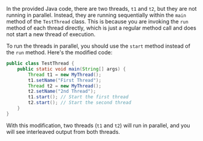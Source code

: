 In the provided Java code, there are two threads, `t1` and `t2`, but they are not running in parallel. Instead, they are running sequentially within the `main` method of the `TestThread` class. This is because you are invoking the `run` method of each thread directly, which is just a regular method call and does not start a new thread of execution.

To run the threads in parallel, you should use the `start` method instead of the `run` method. Here's the modified code:

```java
public class TestThread {
    public static void main(String[] args) {
        Thread t1 = new MyThread();
        t1.setName("First Thread");
        Thread t2 = new MyThread();
        t2.setName("2nd Thread");
        t1.start(); // Start the first thread
        t2.start(); // Start the second thread
    }
}
```

With this modification, two threads (`t1` and `t2`) will run in parallel, and you will see interleaved output from both threads.